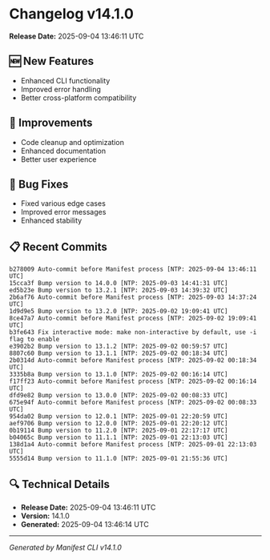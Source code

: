 # Changelog v14.1.0

**Release Date:** 2025-09-04 13:46:11 UTC

## 🆕 New Features

- Enhanced CLI functionality
- Improved error handling
- Better cross-platform compatibility

## 🔧 Improvements

- Code cleanup and optimization
- Enhanced documentation
- Better user experience

## 🐛 Bug Fixes

- Fixed various edge cases
- Improved error messages
- Enhanced stability

## 📋 Recent Commits

```
b278009 Auto-commit before Manifest process [NTP: 2025-09-04 13:46:11 UTC]
15cca3f Bump version to 14.0.0 [NTP: 2025-09-03 14:41:31 UTC]
ed5b23e Bump version to 13.2.1 [NTP: 2025-09-03 14:39:32 UTC]
2b6af76 Auto-commit before Manifest process [NTP: 2025-09-03 14:37:24 UTC]
1d9d9e5 Bump version to 13.2.0 [NTP: 2025-09-02 19:09:41 UTC]
8ce47a7 Auto-commit before Manifest process [NTP: 2025-09-02 19:09:41 UTC]
b3fe643 Fix interactive mode: make non-interactive by default, use -i flag to enable
e3902b2 Bump version to 13.1.2 [NTP: 2025-09-02 00:59:57 UTC]
8807c60 Bump version to 13.1.1 [NTP: 2025-09-02 00:18:34 UTC]
2b0314d Auto-commit before Manifest process [NTP: 2025-09-02 00:18:34 UTC]
3335b8a Bump version to 13.1.0 [NTP: 2025-09-02 00:16:14 UTC]
f17ff23 Auto-commit before Manifest process [NTP: 2025-09-02 00:16:14 UTC]
dfd9e82 Bump version to 13.0.0 [NTP: 2025-09-02 00:08:33 UTC]
675e94f Auto-commit before Manifest process [NTP: 2025-09-02 00:08:33 UTC]
954da02 Bump version to 12.0.1 [NTP: 2025-09-01 22:20:59 UTC]
aef9706 Bump version to 12.0.0 [NTP: 2025-09-01 22:20:12 UTC]
0b19114 Bump version to 11.2.0 [NTP: 2025-09-01 22:17:17 UTC]
b04065c Bump version to 11.1.1 [NTP: 2025-09-01 22:13:03 UTC]
138d1a4 Auto-commit before Manifest process [NTP: 2025-09-01 22:13:03 UTC]
5555d14 Bump version to 11.1.0 [NTP: 2025-09-01 21:55:36 UTC]
```

## 🔍 Technical Details

- **Release Date:** 2025-09-04 13:46:11 UTC
- **Version:** 14.1.0
- **Generated:** 2025-09-04 13:46:14 UTC

---

*Generated by Manifest CLI v14.1.0*

